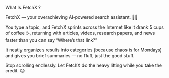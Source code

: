 What Is FetchX ? 

FetchX — your overachieving AI-powered search assistant. 🕵️‍♂️

You type a topic, and FetchX sprints across the Internet like it drank 5 cups of coffee ☕, returning with articles, videos, research papers, and news faster than you can say “Where’s that link?”

It neatly organizes results into categories (because chaos is for Mondays) and gives you brief summaries — no fluff, just the good stuff.

Stop scrolling endlessly. Let FetchX do the heavy lifting while you take the credit. 😉
